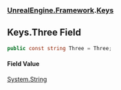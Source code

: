 ### [UnrealEngine.Framework](UnrealEngine_Framework.md 'UnrealEngine.Framework').[Keys](Keys.md 'UnrealEngine.Framework.Keys')
## Keys.Three Field
```csharp
public const string Three = Three;
```
#### Field Value
[System.String](https://docs.microsoft.com/en-us/dotnet/api/System.String 'System.String')
